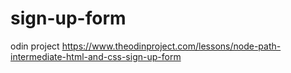 # sign-up-form
odin project
https://www.theodinproject.com/lessons/node-path-intermediate-html-and-css-sign-up-form
